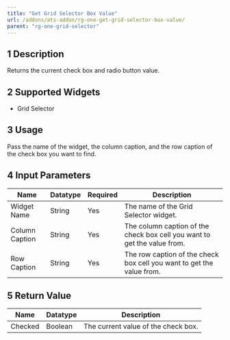 ```yaml
---
title: "Get Grid Selector Box Value"
url: /addons/ats-addon/rg-one-get-grid-selector-box-value/
parent: "rg-one-grid-selector"
---
```


## 1 Description

Returns the current check box and radio button value.

## 2 Supported Widgets

* Grid Selector

## 3 Usage

Pass the name of the widget, the column caption, and the row caption of the check box you want to find.

## 4 Input Parameters

Name | Datatype | Required | Description
---- | -------- | -------- | ---------------
Widget Name | String | Yes | The name of the Grid Selector widget.
Column Caption | String | Yes | The column caption of the check box cell you want to get the value from.
Row Caption | String | Yes | The row caption of the check box cell you want to get the value from.

## 5 Return Value

Name | Datatype | Description
---- | --------- | ---------------
Checked | Boolean | The current value of the check box.
